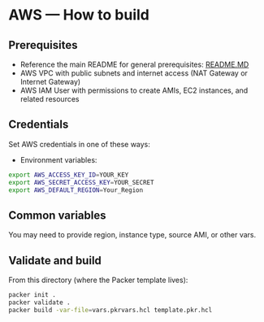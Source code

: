 # AWS — How to build

## Prerequisites
- Reference the main README for general prerequisites: [README.MD](../README.MD)
- AWS VPC with public subnets and internet access (NAT Gateway or Internet Gateway)
- AWS IAM User with permissions to create AMIs, EC2 instances, and related resources

## Credentials
Set AWS credentials in one of these ways:
- Environment variables:
```bash
export AWS_ACCESS_KEY_ID=YOUR_KEY
export AWS_SECRET_ACCESS_KEY=YOUR_SECRET
export AWS_DEFAULT_REGION=Your_Region
```

## Common variables
You may need to provide region, instance type, source AMI, or other vars.


## Validate and build
From this directory (where the Packer template lives):

```bash
packer init .
packer validate .
packer build -var-file=vars.pkrvars.hcl template.pkr.hcl
```
